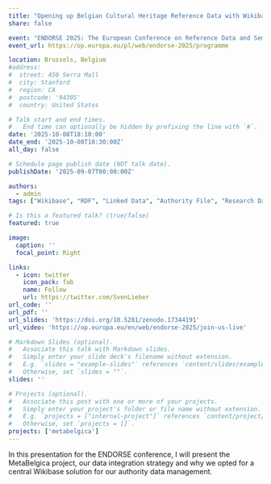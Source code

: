 ```yaml
---
title: "Opening up Belgian Cultural Heritage Reference Data with Wikibase"
share: false

event: "ENDORSE 2025: The European Conference on Reference Data and Semantics"
event_url: https://op.europa.eu/pl/web/endorse-2025/programme

location: Brussels, Belgium
#address:
#  street: 450 Serra Mall
#  city: Stanford
#  region: CA
#  postcode: '94305'
#  country: United States

# Talk start and end times.
#   End time can optionally be hidden by prefixing the line with `#`.
date: '2025-10-08T18:10:00'
date_end: '2025-10-08T18:30:00Z'
all_day: false

# Schedule page publish date (NOT talk date).
publishDate: '2025-09-07T00:00:00Z'

authors:
  - admin
tags: ["Wikibase", "RDF", "Linked Data", "Authority File", "Research Data Infrastructure", "GLAM", "data integration", "Persistent Identifier", "EDTF", "GeoNames", "REFNIS"]

# Is this a featured talk? (true/false)
featured: true

image:
  caption: ''
  focal_point: Right

links:
  - icon: twitter
    icon_pack: fab
    name: Follow
    url: https://twitter.com/SvenLieber
url_code: ''
url_pdf: ''
url_slides: 'https://doi.org/10.5281/zenodo.17344191'
url_video: 'https://op.europa.eu/en/web/endorse-2025/join-us-live'

# Markdown Slides (optional).
#   Associate this talk with Markdown slides.
#   Simply enter your slide deck's filename without extension.
#   E.g. `slides = "example-slides"` references `content/slides/example-slides.md`.
#   Otherwise, set `slides = ""`.
slides: ''

# Projects (optional).
#   Associate this post with one or more of your projects.
#   Simply enter your project's folder or file name without extension.
#   E.g. `projects = ["internal-project"]` references `content/project/deep-learning/index.md`.
#   Otherwise, set `projects = []`.
projects: ['metabelgica']
---
```

In this presentation for the ENDORSE conference, I will present the MetaBelgica project, our data integration strategy and why we opted for a central Wikibase solution for our authority data management.
